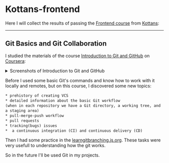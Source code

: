 # Kottans-frontend

Here I will collect the results of passing the [Frontend course](https://kottans.org/frontend/faq.html) from [Kottans](https://kottans.org/):


____

## Git Basics and Git Collaboration

I studied the materials of the course [Introduction to Git and GitHub](https://www.coursera.org/learn/introduction-git-github) on [Coursera](https://www.coursera.org/):


<details>
<summary>Screenshots of Introduction to Git and GitHub</summary>

[<img src="/task_git_collaboration/coursera_git1.png" width="60%" alt="1 week"/>](./task_git_collaboration/coursera_git1.png)

[<img src="/task_git_collaboration/coursera_git2.png" width="60%" alt="2 week"/>](./task_git_collaboration/coursera_git2.png)

[<img src="/task_git_collaboration/coursera_git2.1.png" width="60%" alt="2 week"/>](./task_git_collaboration/coursera_git2.1.png)

[<img src="/task_git_collaboration/coursera_git3.png" width="60%" alt="3 week"/>](./task_git_collaboration/coursera_git3.png)

[<img src="/task_git_collaboration/coursera_git4.png" width="60%" alt="4 week"/>](./task_git_collaboration/coursera_git3.png)
</details>

Before I used some basic Git's commands and know how to work with it locally and remotes, but on this course, I discovered some new topics:

 	* prehistory of creating VCS 
 	* detailed information about the basic Git workflow 
 	(when in each repository we have a Git directory, a working tree, and a staging area) 	
	* pull-merge-push workflow
	* pull requests
	* tracking(bugs) issues
	*  a continuous integration (CI) and continuous delivery (CD)

Then I had some practice in the [learngitbranching.js.org](learngitbranching.js.org). These tasks were very usefull to understanding how the git works.

So in the future I'll be used Git in my projects.





